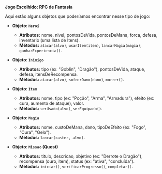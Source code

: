 **Jogo Escolhido: RPG de Fantasia**

Aqui estão alguns objetos que poderíamos encontrar nesse tipo de jogo:

* **Objeto: `Heroi`**
    * **Atributos:** nome, nivel, pontosDeVida, pontosDeMana, forca, defesa, inventario (uma lista de Itens).
    * **Métodos:** `atacar(alvo)`, `usarItem(item)`, `lancarMagia(magia)`, `ganharExperiencia()`.

* **Objeto: `Inimigo`**
    * **Atributos:** tipo (ex: "Goblin", "Dragão"), pontosDeVida, ataque, defesa, itensDeRecompensa.
    * **Métodos:** `atacar(alvo)`, `sofrerDano(dano)`, `morrer()`.

* **Objeto: `Item`**
    * **Atributos:** nome, tipo (ex: "Poção", "Arma", "Armadura"), efeito (ex: cura, aumento de ataque), valor.
    * **Métodos:** `serUsado(alvo)`, `serEquipado()`.

* **Objeto: `Magia`**
    * **Atributos:** nome, custoDeMana, dano, tipoDeEfeito (ex: "Fogo", "Cura", "Gelo").
    * **Métodos:** `lancar(caster, alvo)`.

* **Objeto: `Missao` (Quest)**
    * **Atributos:** titulo, descricao, objetivo (ex: "Derrote o Dragão"), recompensa (ouro, item), status (ex: "ativa", "concluída").
    * **Métodos:** `iniciar()`, `verificarProgresso()`, `completar()`.